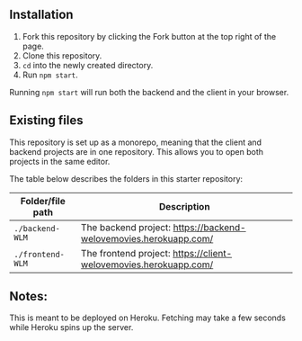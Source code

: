 

## Installation

1. Fork this repository by clicking the Fork button at the top right of the page.
2. Clone this repository.
3. `cd` into the newly created directory.
4.  Run `npm start`.

Running `npm start` will run both the backend and the client in your browser.

## Existing files

This repository is set up as a monorepo, meaning that the client and backend projects are in one repository. This allows you to open both projects in the same editor.

The table below describes the folders in this starter repository:

| Folder/file path | Description                                                      |
| ---------------- | ---------------------------------------------------------------- |
| `./backend-WLM`  | The backend project: https://backend-welovemovies.herokuapp.com/ |
| `./frontend-WLM` | The frontend project: https://client-welovemovies.herokuapp.com/ |


## Notes:

This is meant to be deployed on Heroku. Fetching may take a few seconds while Heroku spins up the server.
